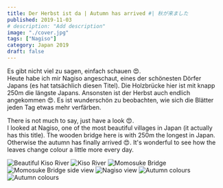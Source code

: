 ```yaml
---
title: Der Herbst ist da | Autumn has arrived #| 秋が来ました
published: 2019-11-03
# description: "Add description"
image: "./cover.jpg"
tags: ["Nagiso"]
category: Japan 2019
draft: false
---
```


Es gibt nicht viel zu sagen, einfach schauen 😍.  
Heute habe ich mir Nagiso angeschaut, eines der schönesten Dörfer Japans (es hat tatsächlich diesen Titel). Die Holzbrücke hier ist mit knapp 250m die längste 
Japans. Ansonsten ist der Herbst auch endlich angekommen 😍. Es ist wunderschön zu beobachten, wie sich die Blätter jeden Tag etwas mehr verfärben.

There is not much to say, just have a look 😍.  
I looked at Nagiso, one of the most beautiful villages in Japan (it actually has this title). The wooden bridge here is with 250m the longest in Japan. 
Otherwise the autumn has finally arrived 😍. It's wonderful to see how the leaves change colour a little more every day.

![Beautiful Kiso River](./river_two.jpg)
![Kiso River](./river.jpg)
![Momosuke Bridge](./bridge.jpg)
![Momosuke Bridge side view](./bridge_two.jpg)
![Nagiso view](./landscape.jpg)
![Autumn colours](./autumn_colors.jpg)
![Autumn colours](./autumn_colors_third.jpg)

